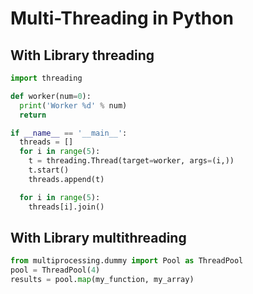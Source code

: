 # Multi-Threading in Python

## With Library threading
```python
import threading

def worker(num=0):
  print('Worker %d' % num)
  return

if __name__ == '__main__':
  threads = []
  for i in range(5):
    t = threading.Thread(target=worker, args=(i,))
    t.start()
    threads.append(t)

  for i in range(5):
    threads[i].join()
```

## With Library multithreading
```python
from multiprocessing.dummy import Pool as ThreadPool 
pool = ThreadPool(4) 
results = pool.map(my_function, my_array)
```